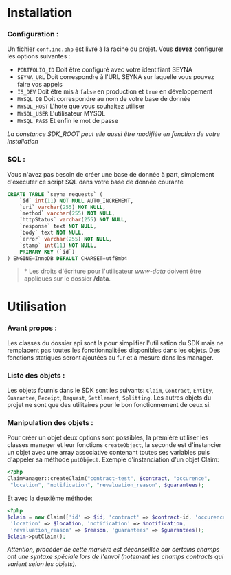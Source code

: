 # Installation 

### Configuration :

Un fichier ``conf.inc.php`` est livré à la racine du projet. Vous **devez**  configurer les options suivantes :
- ``PORTFOLIO_ID`` Doit être configuré avec votre identifiant SEYNA
- ``SEYNA_URL`` Doit correspondre à l'URL SEYNA sur laquelle vous pouvez faire vos appels
- ``IS_DEV`` Doit être mis à ``false`` en production et ``true`` en développement  
- ``MYSQL_DB`` Doit correspondre au nom de votre base de donnée
- ``MYSQL_HOST`` L'hote que vous souhaitez utiliser
- ``MYSQL_USER`` L'utilisateur MYSQL
- ``MYSQL_PASS`` Et enfin le mot de passe

_La constance SDK_ROOT peut elle aussi être modifiée en fonction de votre installation_

### SQL :

Vous n'avez pas besoin de créer une base de donnée à part, simplement d'executer ce script SQL dans votre base de donnée courante

```sql
CREATE TABLE `seyna_requests` (
    `id` int(11) NOT NULL AUTO_INCREMENT,
    `uri` varchar(255) NOT NULL,
    `method` varchar(255) NOT NULL,
    `httpStatus` varchar(255) NOT NULL,
    `response` text NOT NULL,
    `body` text NOT NULL,
    `error` varchar(255) NOT NULL,
    `stamp` int(11) NOT NULL,
    PRIMARY KEY (`id`)
) ENGINE=InnoDB DEFAULT CHARSET=utf8mb4
```

>\* Les droits d'écriture pour l'utilisateur *www-data* doivent être appliqués sur le dossier **/data**.
   
# Utilisation

### Avant propos : 
Les classes du dossier api sont la pour simplifier l'utilisation du SDK mais ne remplacent pas toutes les fonctionnalitées
disponibles dans les objets. Des fonctions statiques seront ajoutées au fur et à mesure dans les manager.   

### Liste des objets :
Les objets fournis dans le SDK sont les suivants:
`Claim`, `Contract`, `Entity`, `Guarantee`, `Receipt`, `Request`, `Settlement`, `Splitting`. Les autres objets du projet ne sont que des utilitaires
pour le bon fonctionnement de ceux si. 

### Manipulation des objets : 
Pour créer un objet deux options sont possibles, la première utiliser les classes manager et leur fonctions `createObject`, la seconde est 
d'instancier un objet avec une array associative contenant toutes ses variables puis d'appeler sa méthode `putObject`. Exemple d'instanciation d'un objet Claim: 
```php
<?php
ClaimManager::createClaim("contract-test", $contract, "occurence",
 "location", "notification", "revaluation_reason", $guarantees);
```
Et avec la deuxième méthode: 
```php
<?php
$claim = new Claim(['id' => $id, 'contract' => $contract-id, 'occurence' => $occurence,
 'location' => $location, 'notification' => $notification,
 'revaluation_reason' => $reason, 'guarantees' => $guarantees]);
$claim->putClaim();
```

_Attention, procéder de cette manière est déconseillée car certains champs ont une syntaxe spéciale lors de l'envoi (notement les champs contracts qui varient selon les objets)._ 